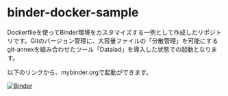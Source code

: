 # binder-docker-sample

Dockerfileを使ってBinder環境をカスタマイズする一例として作成したリポジトリです。Gitのバージョン管理に、大容量ファイルの「分散管理」を可能にするgit-annexを組み合わせたツール「Datalad」を導入した状態での起動となります。

以下のリンクから、mybinder.orgで起動ができます。

[![Binder](https://mybinder.org/badge_logo.svg)](https://mybinder.org/v2/gh/fugithora812/binder-docker-sample/HEAD)
